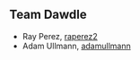 ## Team Dawdle

* Ray Perez, [raperez2](https://github.com/raperez2)
* Adam Ullmann, [adamullmann](https://github.com/AdamUllmann)
